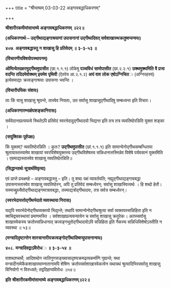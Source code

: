 +++
title = "श्रीभाष्यम् 03-03-22 अङ्गावबद्धाधिकरणम्"

+++


**श्रीशारीरकमीमांसाभाष्ये** **अङ्गावबद्धाधिकरणम्** **॥२२॥**

**(अधिकरणार्थः – उद्गीथाद्यङ्गाश्रयाणां उपासनानां उद्गीथादिवत् सर्वशाखास्थक्रतुष्वप्यन्वयः)**

**४०७**. **अङ्गावबद्धास्तु** **न** **शाखासु** **हि** **प्रतिवेदम्** **॥** **३**–**३**–**५३** **॥**

**(विचारणीयविषयोपस्थापनम्)**

**ओमित्येतदक्षरमुद्गीथमुपासीत** (छा.१.१.१) लोकेषु **पञ्चविधं** **सामोपासीत** (छा.२.२.१) **उक्थमुक्थमिति** **वै** **प्रजा** **वदन्ति** **तदिदमेवोक्थम्** **इयमेव** **पृथिवी** (ऐतरेय आ.२.१.२) **अयं** **वाव** **लोक** **एषोऽग्निचित**ः (अग्निरहस्यं) इत्येवमाद्याः क्रत्वङ्गाश्रयाः उपासनाः भवन्ति ।

**(विचारौपयिकः संशयः)**

ताः किं यासु शाखासु श्रूयन्ते, तास्वेव नियताः, उत सर्वासु शाखासूद्गीथादिषु सम्बध्यन्त इति विचारः।

**(अधिकरणारम्भाक्षेपशङ्कानिरासः)**

सर्ववेदान्तप्रत्ययत्वे स्थितेऽपि प्रतिवेदं स्वरभेदादुद्गीथादयो भिद्यन्त इति तत्र तत्र व्यवतिष्ठेरन्निति युक्ता शङ्का ।

**(सयुक्तिकः पूर्वपक्षः)**

किं युक्तम्? व्यवतिष्ठेरन्निति । कुतः? **उद्गीथमुपासीत** (छां.१.१.१) इति सामान्येनोद्गीथसम्बन्धितया श्रुतायास्तस्यामेव शाखायां स्वरविशेषयुक्तस्य उद्गीथविशेषस्य सन्निधानात्तस्मिन्नेव विशेषे पर्यवसानं युक्तमिति । एवमाद्यास्तास्वेव शाखासु व्यवतिष्ठेरन्निति॥

**(सिद्धान्तार्थः सूत्रार्थविवृत्या)**

एवं प्राप्ते प्रचक्ष्महे – अङ्गावबद्धास्तु – इति। तु शब्दः पक्षं व्यावर्तयति; नह्युद्गीथाद्यङ्गावबद्धा उपासनास्तास्वेव शाखासु व्यवतिष्ठेरन्, अपि तु प्रतिवेदं सम्बध्येरन्; सर्वासु शाखास्वित्यर्थः । हि शब्दो हेतौ। यस्माच्छ्रुत्यैवोद्गीथाद्यङ्गमात्रावबद्धाः, तस्माद्यत्रोद्गीथादयः, तत्र सर्वत्र सम्बध्येरन्।

**(स्वरभेदायत्तोद्गीथभेदतो व्यवस्थाया निरासः)**

यद्यपि स्वरभेदेनोद्गीथव्यक्तयो भिद्यन्ते; तथापि सामान्येनोद्गीथश्रुत्या सर्वा व्यक्तयस्सन्निहिता इति न क्वचिद्व्यवस्थायां प्रमाणमस्ति । सर्वशाखाप्रत्ययन्यायेन च सर्वासु शाखासु क्रतुरेकः। अतस्सर्वासु शाखास्वेकस्य क्रतोस्सन्निधानात् क्रत्वङ्गभूतोद्गीथादयोऽपि सन्निहिता इति नैकस्य सन्निधिविशेषोऽस्तीति न व्यवस्था ॥ ५३॥

**(मन्त्रादिदृष्टान्तेन शास्त्रान्तरीयक्रत्वङ्गोद्गीथादिष्वप्युपासनान्वयः)**

**४०८**. **मन्त्रादिवद्वाऽविरोध**ः **॥** **३**–**३**–**५४** **॥**

वाशब्दश्चार्थे; आदिशब्देन जातिगुणसङ्ख्यासादृश्यक्रमद्रव्यकर्माणि गृह्यन्ते; यथा मन्त्रादीनामेकैकशाखास्वाम्नातानामपि शेषिणः क्रतोस्सर्वशाखास्वेकत्वेन यथायथं श्रुत्यादिभिस्सर्वासु शाखासु विनियोगो न विरुध्यते; तद्वदिहाप्यविरोधः ॥५४॥

**इति** **श्रीशारीरकमीमांसाभाष्ये** **अङ्गावबद्धाधिकरणम्॥२२॥**


